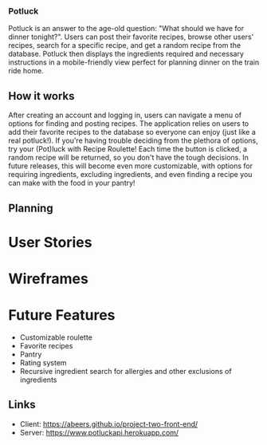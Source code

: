 

### Potluck

Potluck is an answer to the age-old question: "What should we have for dinner tonight?". Users can post their favorite recipes, browse other users' recipes, search for a specific recipe, and get a random recipe from the database. Potluck then displays the ingredients required and necessary instructions in a mobile-friendly view perfect for planning dinner on the train ride home.

## How it works
After creating an account and logging in, users can navigate a menu of options for finding and posting recipes. The application relies on users to add their favorite recipes to the database so everyone can enjoy (just like a real potluck!). If you're having trouble deciding from the plethora of options, try your (Pot)luck with Recipe Roulette! Each time the button is clicked, a random recipe will be returned, so you don't have the tough decisions. In future releases, this will become even more customizable, with options for requiring ingredients, excluding ingredients, and even finding a recipe you can make with the food in your pantry!

## Planning
# User Stories

# Wireframes

# Future Features
- Customizable roulette
- Favorite recipes
- Pantry
- Rating system
- Recursive ingredient search for allergies and other exclusions of ingredients

## Links
- Client: https://abeers.github.io/project-two-front-end/
- Server: https://www.potluckapi.herokuapp.com/
